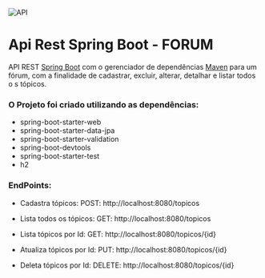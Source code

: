 
![API](https://user-images.githubusercontent.com/49596891/135698025-51bb0fae-f709-4f64-8b61-857e07a8d780.gif)

# Api Rest Spring Boot - FORUM

API REST [Spring Boot](https://spring.io/quickstart) com o gerenciador de dependências [Maven](https://mvnrepository.com/) para um fórum, com a finalidade de cadastrar, excluir, alterar, detalhar e listar todos o s tópicos.  

### O Projeto foi criado utilizando as dependências:

* spring-boot-starter-web
* spring-boot-starter-data-jpa
* spring-boot-starter-validation
* spring-boot-devtools
* spring-boot-starter-test
* h2

### EndPoints:

* Cadastra tópicos:
 POST: http://localhost:8080/topicos
 
* Lista todos os tópicos:
 GET: http://localhost:8080/topicos
 
* Lista tópicos por Id:
 GET: http://localhost:8080/topicos/{id}
 
* Atualiza tópicos por Id:
 PUT: http://localhost:8080/topicos/{id}
 
 * Deleta tópicos por Id:
 DELETE: http://localhost:8080/topicos/{id}
